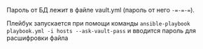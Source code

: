 Пароль от БД лежит в файле vault.yml (пароль от него `-=-=-=`).

Плейбук запускается при помощи команды
`ansible-playbook playbook.yml -i hosts --ask-vault-pass` и вводится пароль для расшифровки файла